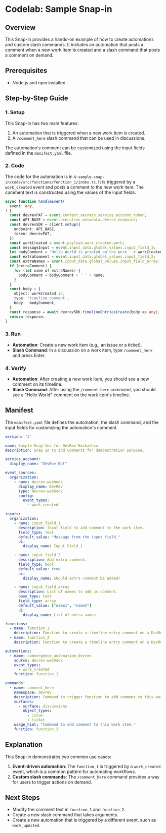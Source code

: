 # Codelab: Sample Snap-in

## Overview
This Snap-in provides a hands-on example of how to create automations and custom slash commands. It includes an automation that posts a comment when a new work item is created and a slash command that posts a comment on demand.

## Prerequisites
- Node.js and npm installed.

## Step-by-Step Guide

### 1. Setup
This Snap-in has two main features:
1.  An automation that is triggered when a new work item is created.
2.  A `/comment_here` slash command that can be used in discussions.

The automation's comment can be customized using the input fields defined in the `manifest.yaml` file.

### 2. Code
The code for the automation is in `4-sample-snap-in/code/src/functions/function_1/index.ts`. It is triggered by a `work_created` event and posts a comment to the new work item. The comment text is constructed using the values of the input fields.

```typescript
async function handleEvent(
  event: any,
) {
  const devrevPAT = event.context.secrets.service_account_token;
  const API_BASE = event.execution_metadata.devrev_endpoint;
  const devrevSDK = client.setup({
    endpoint: API_BASE,
    token: devrevPAT,
  })
  const workCreated = event.payload.work_created.work;
  const messageInput = event.input_data.global_values.input_field_1;
  let bodyComment = 'Hello World is printed on the work ' + workCreated.display_id + ' from the automation, with message: ' + messageInput;
  const extraComment = event.input_data.global_values.input_field_2;
  const extraNames = event.input_data.global_values.input_field_array;
  if (extraComment) {
    for (let name of extraNames) {
      bodyComment = bodyComment + ' ' + name;
    }
  }
  const body = {
    object: workCreated.id,
    type: 'timeline_comment',
    body:  bodyComment,
  }
  const response = await devrevSDK.timelineEntriesCreate(body as any);
  return response;
}
```

### 3. Run
-   **Automation**: Create a new work item (e.g., an issue or a ticket).
-   **Slash Command**: In a discussion on a work item, type `/comment_here` and press Enter.

### 4. Verify
-   **Automation**: After creating a new work item, you should see a new comment on its timeline.
-   **Slash Command**: After using the `/comment_here` command, you should see a "Hello World" comment on the work item's timeline.

## Manifest
The `manifest.yaml` file defines the automation, the slash command, and the input fields for customizing the automation's comment.

```yaml
version: '2'

name: Sample Snap-Ins for DevRev Hackathon
description: Snap In to add Comments for demonstration purpose.

service_account:
  display_name: "DevRev Bot"

event_sources:
  organization:
    - name: devrev-webhook
      display_name: DevRev
      type: devrev-webhook
      config:
        event_types:
          - work_created

inputs:
  organization:
    - name: input_field_1
      description: Input field to add comment to the work item.
      field_type: text
      default_value: "Message from the input field."
      ui:
        display_name: Input Field 1

    - name: input_field_2
      description: Add extra comment.
      field_type: bool
      default_value: true
      ui:
        display_name: Should extra comment be added?

    - name: input_field_array
      description: List of names to add as comment.
      base_type: text
      field_type: array
      default_value: ["name1", "name2"]
      ui:
        display_name: List of extra names

functions:
  - name: function_1
    description: Function to create a timeline entry comment on a DevRev work item created.
  - name: function_2
    description: Function to create a timeline entry comment on a DevRev work item on which comment is added.

automations:
  - name: convergence_automation_devrev
    source: devrev-webhook
    event_types:
      - work_created
    function: function_1

commands:
  - name: comment_here
    namespace: devrev
    description: Command to trigger function to add comment to this work item.
    surfaces:
      - surface: discussions
        object_types:
          - issue
          - ticket
    usage_hint: "Command to add comment to this work item."
    function: function_2
```

## Explanation
This Snap-in demonstrates two common use cases:
1.  **Event-driven automation**: The `function_1` is triggered by a `work_created` event, which is a common pattern for automating workflows.
2.  **Custom slash commands**: The `/comment_here` command provides a way for users to trigger actions on demand.

## Next Steps
-   Modify the comment text in `function_1` and `function_2`.
-   Create a new slash command that takes arguments.
-   Create a new automation that is triggered by a different event, such as `work_updated`.
